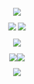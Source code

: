 <p align="center"><img src="https://github.com/user-attachments/assets/01b3ec53-360a-4f5a-b3ed-f774613ce191" /></a></p>

<p align="center"><img src="https://ucarecdn.com/7e3890f6-a1fc-4bf6-a59e-3e38952ee778/ezgif-6a2abbd6410433.gif">  <a href="https://rentry.co/fushiguroo"><img src="https://ucarecdn.com/b6cfdd79-b3fe-4058-b344-bfe4aacac945/ezgif726d008c817819.png" /></a></p>
<p align="center"><a href="https://en.pronouns.page/@acornious"><img src="https://ucarecdn.com/bbe61f01-d8dc-4368-afe8-a669e1ab66e9/ezgif7f6c5230301c4f.png" /></a></p>
<p align="center"><a href="https://www.instagram.com/sleeep_lord/"><img src="https://ucarecdn.com/46c211c6-9123-420d-ba69-bc40412f3f76/ezgif7dbe1ede218611.png"/></a><img src="https://ucarecdn.com/0a248414-dd06-4601-a6a0-6edba7b8698f/ezgif-6668a650e36ebc.gif" /></p>

<p align="center"><img src="https://github.com/user-attachments/assets/397c4590-e36b-41a0-8407-49214e95d746" /></a></p>
